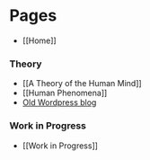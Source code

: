 # Pages
* [[Home]]

### Theory
* [[A Theory of the Human Mind]]
* [[Human Phenomena]]
* [Old Wordpress blog](https://hometechnician.wordpress.com/2014/07/18/my-theory-on-consciousness/)

### Work in Progress
* [[Work in Progress]]
